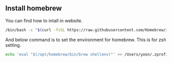 ## Install homebrew
You can find how to intall in website.
```bash
/bin/bash -c "$(curl -fsSL https://raw.githubusercontent.com/Homebrew/install/HEAD/install.sh)"
```
And below command is to set the environment for homebrew.
This is for zsh setting.

```bash
echo 'eval "$(/opt/homebrew/bin/brew shellenv)"' >> /Users/yoon/.zprofile
```
